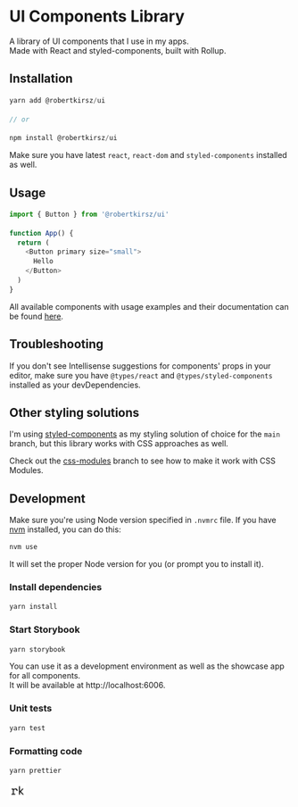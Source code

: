 # UI Components Library

A library of UI components that I use in my apps.  
Made with React and styled-components, built with Rollup.

## Installation

```js
yarn add @robertkirsz/ui

// or

npm install @robertkirsz/ui
```

Make sure you have latest `react`, `react-dom` and `styled-components` installed as well.

## Usage

```js
import { Button } from '@robertkirsz/ui'

function App() {
  return (
    <Button primary size="small">
      Hello
    </Button>
  )
}
```

All available components with usage examples and their documentation can be found [here](https://robertkirsz.github.io/ui).

## Troubleshooting

If you don't see Intellisense suggestions for components' props in your editor, make sure you have `@types/react` and `@types/styled-components` installed as your devDependencies.

## Other styling solutions

I'm using [styled-components](https://styled-components.com/) as my styling solution of choice for the `main` branch, but this library works with CSS approaches as well.

Check out the [css-modules](https://github.com/robertkirsz/ui/tree/css-modules) branch to see how to make it work with CSS Modules.

## Development

Make sure you're using Node version specified in `.nvmrc` file. If you have [nvm](https://github.com/nvm-sh/nvm) installed, you can do this:

```sh
nvm use
```

It will set the proper Node version for you (or prompt you to install it).

### Install dependencies

```sh
yarn install
```

### Start Storybook

```sh
yarn storybook
```

You can use it as a development environment as well as the showcase app for all components.  
It will be available at http://localhost:6006.

### Unit tests

```sh
yarn test
```

### Formatting code

```sh
yarn prettier
```

<img alt="Logo" title="Created by Robert Kirsz" src="src/images/logo.png" width="30px" />
